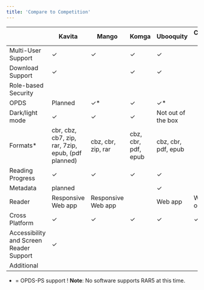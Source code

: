```yaml
---
title: 'Compare to Competition'
---
```


| | Kavita | Mango | Komga | Ubooquity | Calibre-web |
|  ------ | ------ | ------ | ------ | ------ | ------ |
| Multi-User Support | ✓ | ✓ | ✓ | ✓ | |
| Download Support |✓ | | ✓|✓ | |
| Role-based Security| | | | |
| OPDS  | Planned | ✓* | ✓ | ✓* | |
| Dark/light mode | ✓ | ✓ | ✓ | Not out of the box| |
| Formats* | cbr, cbz, cb7, zip, rar, 7zip, epub, (pdf planned) | cbz, cbr, zip, rar | cbz, cbr, pdf, epub | cbz, cbr, pdf, epub | |
| Reading Progress | ✓ | ✓ | ✓ | ✓ | |
| Metadata | planned |  | |✓ | |
| Reader| Responsive Web app | Responsive Web app | | Web app | Web only |
| Cross Platform | ✓ | ✓ | ✓ | ✓ |✓ |
| Accessibility and Screen Reader Support | ✓| | | | |
| Additional | | | | | |

* = OPDS-PS support
! **Note**: No software supports RAR5 at this time.